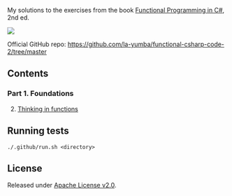 My solutions to the exercises from the book [Functional Programming in C#](https://www.amazon.com/Functional-Programming-Second-Enrico-Buonanno-dp-1617299820/dp/1617299820/ref=dp_ob_title_bk), 2nd ed.

[![](https://github.com/asarkar/functional-csharp-buonanno/workflows/CI/badge.svg)](https://github.com/asarkar/functional-csharp-buonanno/actions)

Official GitHub repo: https://github.com/la-yumba/functional-csharp-code-2/tree/master

## Contents

### Part 1. Foundations
2. [Thinking in functions](src/Ch02)

## Running tests
```
./.github/run.sh <directory>
```

## License

Released under [Apache License v2.0](LICENSE).